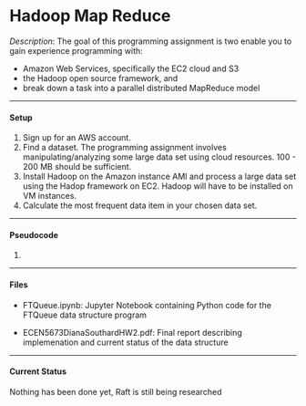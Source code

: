 # Hadoop Map Reduce

*Description*: The goal of this programming assignment is two enable you to gain experience programming with:
- Amazon Web Services, specifically the EC2 cloud and S3
- the Hadoop open source framework, and
- break down a task into a parallel distributed MapReduce model

***

#### Setup

1. Sign up for an AWS account.
2. Find a dataset. The programming assignment involves manipulating/analyzing some large data set using cloud resources. 100 - 200 MB should be sufficient.
3. Install Hadoop on the Amazon instance AMI and process a large data set using the Hadop framework on EC2. Hadoop will have to be installed on VM instances.
4. Calculate the most frequent data item in your chosen data set.
***

#### Pseudocode

1. 

***

#### Files

- FTQueue.ipynb: Jupyter Notebook containing Python code for the FTQueue data structure program

- ECEN5673DianaSouthardHW2.pdf: Final report describing implemenation and current status of the data structure

***

#### Current Status

Nothing has been done yet, Raft is still being researched